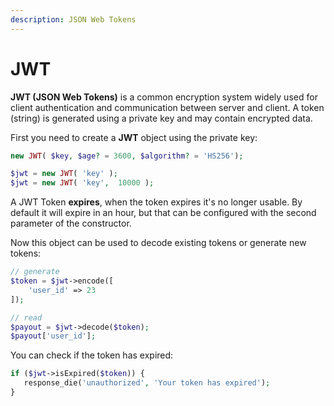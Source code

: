 ```yaml
---
description: JSON Web Tokens
---
```


# JWT

**JWT (JSON Web Tokens)** is a common encryption system widely used for client authentication and communication between server and client. A token (string) is generated using a private key and may contain encrypted data.

First you need to create a **JWT** object using the private key:

```php
new JWT( $key, $age? = 3600, $algorithm? = 'HS256');

$jwt = new JWT( 'key' );
$jwt = new JWT( 'key',  10000 );
```

A JWT Token **expires**, when the token expires it's no longer usable. By default it will expire in an hour, but that can be configured with the second parameter of the constructor.

Now this object can be used to decode existing tokens or generate new tokens:

```php
// generate
$token = $jwt->encode([
    'user_id' => 23
]);

// read
$payout = $jwt->decode($token);
$payout['user_id'];
```

You can check if the token has expired:

```php
if ($jwt->isExpired($token)) {
   response_die('unauthorized', 'Your token has expired');
}
```
